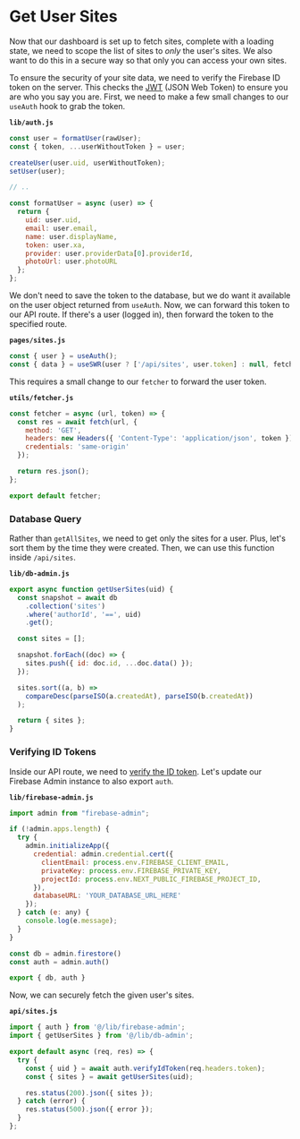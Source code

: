 # Get User Sites

Now that our dashboard is set up to fetch sites, complete with a loading state, we need to scope the list of sites to _only_ the user's sites. We also want to do this in a secure way so that only you can access your own sites.

To ensure the security of your site data, we need to verify the Firebase ID token on the server. This checks the [JWT](https://jwt.io/) (JSON Web Token) to ensure you are who you say you are. First, we need to make a few small changes to our `useAuth` hook to grab the token.

**`lib/auth.js`**

```js
const user = formatUser(rawUser);
const { token, ...userWithoutToken } = user;

createUser(user.uid, userWithoutToken);
setUser(user);

// ..

const formatUser = async (user) => {
  return {
    uid: user.uid,
    email: user.email,
    name: user.displayName,
    token: user.xa,
    provider: user.providerData[0].providerId,
    photoUrl: user.photoURL
  };
};
```

We don't need to save the token to the database, but we do want it available on the user object returned from `useAuth`. Now, we can forward this token to our API route. If there's a user (logged in), then forward the token to the specified route.

**`pages/sites.js`**

```js
const { user } = useAuth();
const { data } = useSWR(user ? ['/api/sites', user.token] : null, fetcher);
```

This requires a small change to our `fetcher` to forward the user token.

**`utils/fetcher.js`**

```js
const fetcher = async (url, token) => {
  const res = await fetch(url, {
    method: 'GET',
    headers: new Headers({ 'Content-Type': 'application/json', token }),
    credentials: 'same-origin'
  });

  return res.json();
};

export default fetcher;
```

### Database Query

Rather than `getAllSites`, we need to get only the sites for a user. Plus, let's sort them by the time they were created. Then, we can use this function inside `/api/sites`.

**`lib/db-admin.js`**

```js
export async function getUserSites(uid) {
  const snapshot = await db
    .collection('sites')
    .where('authorId', '==', uid)
    .get();

  const sites = [];

  snapshot.forEach((doc) => {
    sites.push({ id: doc.id, ...doc.data() });
  });

  sites.sort((a, b) =>
    compareDesc(parseISO(a.createdAt), parseISO(b.createdAt))
  );

  return { sites };
}
```

### Verifying ID Tokens

Inside our API route, we need to [verify the ID token](https://firebase.google.com/docs/auth/admin/verify-id-tokens). Let's update our Firebase Admin instance to also export `auth`.

**`lib/firebase-admin.js`**

```js
import admin from "firebase-admin";

if (!admin.apps.length) {
  try {
    admin.initializeApp({
      credential: admin.credential.cert({
        clientEmail: process.env.FIREBASE_CLIENT_EMAIL,
        privateKey: process.env.FIREBASE_PRIVATE_KEY,
        projectId: process.env.NEXT_PUBLIC_FIREBASE_PROJECT_ID,
      }),
      databaseURL: 'YOUR_DATABASE_URL_HERE'
    });
  } catch (e: any) {
    console.log(e.message);
  }
}

const db = admin.firestore()
const auth = admin.auth()

export { db, auth }
```

Now, we can securely fetch the given user's sites.

**`api/sites.js`**

```js
import { auth } from '@/lib/firebase-admin';
import { getUserSites } from '@/lib/db-admin';

export default async (req, res) => {
  try {
    const { uid } = await auth.verifyIdToken(req.headers.token);
    const { sites } = await getUserSites(uid);

    res.status(200).json({ sites });
  } catch (error) {
    res.status(500).json({ error });
  }
};
```
